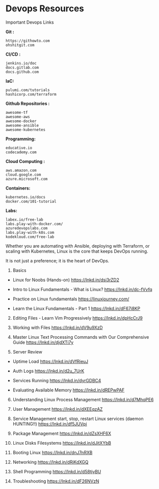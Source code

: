 # Devops Resources

Important Devops Links

**Git :**

```
https://githowto.com
ohshitgit.com
```

**CI/CD :**

```
jenkins.io/doc
docs.gitlab.com
docs.github.com
```

**IaC:**
```
pulumi.com/tutorials
hashicorp.com/terraform
```


**Github Repositories :**
```
awesome-tf
awesome-aws
awesome-docker
awesome-ansible
awesome-kubernetes
```

**Programming:**
```
educative.io
codecademy.com
```

**Cloud Computing :**
```
aws.amazon.com
cloud.google.com
azure.microsoft.com
```

**Containers:**
```
kubernetes.io/docs
docker.com/101-tutorial
```

**Labs:**
```
labex.io/free-lab
labs.play-with-docker.com/
azuredevopslabs.com
labs.play-with-k8s.com
kodekloud.com/free-lab
```



Whether you are automating with Ansible, deploying with Terraform, or scaling with Kubernetes, Linux is the core that keeps DevOps running.

It is not just a preference; it is the heart of DevOps. 

1. Basics

- Linux for Noobs (Hands-on)
https://lnkd.in/dsi3rZD2

- Intro to Linux Fundamentals - What is Linux?
https://lnkd.in/dc-fVvfq

- Practice on Linux fundamentals
https://linuxjourney.com/

- Learn the Linux Fundamentals - Part 1
https://lnkd.in/dF67i8KP

2. Editing Files - Learn Vim Progressively
https://lnkd.in/dpHcCrJ9

3. Working with Files
https://lnkd.in/dV9u9XzD

4. Master Linux Text Processing Commands with Our Comprehensive Guide
https://lnkd.in/djdXTi7y

5. Server Review

- Uptime Load
https://lnkd.in/dVfRieuJ

- Auth Logs
https://lnkd.in/d2u_7UrK

- Services Running
https://lnkd.in/dyrGDBC4

- Evaluating Available Memory
https://lnkd.in/dREPwPAF

6. Understanding Linux Process Management
https://lnkd.in/d7MhqPE6

7. User Management 
https://lnkd.in/dXEEqzAZ

8. Service Management 
start, stop, restart Linux services (daemon HUNTING!!)
https://lnkd.in/df5JUVpi

9. Package Management
https://lnkd.in/dZsXHF6X

10. Linux Disks Filesystems
https://lnkd.in/dJitXYbB

11. Booting Linux
https://lnkd.in/dnJ7nRXB

12. Networking 
https://lnkd.in/dRiKdXGQ

13. Shell Programming
https://lnkd.in/d58tjyBU

14. Troubleshooting
https://lnkd.in/dF26NVzN

